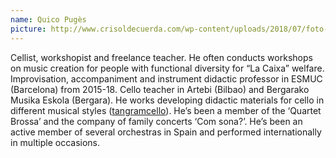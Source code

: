 ```yaml
---
name: Quico Pugès
picture: http://www.crisoldecuerda.com/wp-content/uploads/2018/07/foto-quico-CV-1-e1530544867230.jpg
---
```


Cellist, workshopist and freelance teacher. He often conducts workshops on music creation for people with functional diversity for “La Caixa” welfare. Improvisation, accompaniment and instrument didactic professor in ESMUC (Barcelona) from 2015-18. Cello teacher in Artebi (Bilbao) and Bergarako Musika Eskola (Bergara). He works developing didactic materials for cello in different musical styles ([tangramcello](www.tangramcello.com)). He’s been a member of the ‘Quartet Brossa’ and the company of family concerts ‘Com sona?’. He’s been an active member of several orchestras in Spain and performed internationally in multiple occasions.
